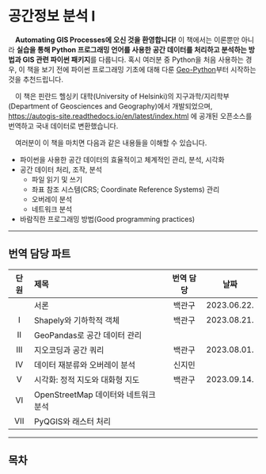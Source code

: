 # 공간정보 분석 Ⅰ  

&emsp;**Automating GIS Processes에 오신 것을 환영합니다!** 이 책에서는 이론뿐만 아니라 **실습을 통해 Python 프로그래밍 언어를 사용한 공간 데이터를 처리하고 분석하는 방법과 GIS 관련 파이썬 패키지**를 다룹니다. 혹시 여러분 중 Python을 처음 사용하는 경우, 이 책을 보기 전에 파이썬 프로그래밍 기초에 대해 다룬 [Geo-Python](http://geo-python.readthedocs.io/)부터 시작하는 것을 추천드립니다.  

&emsp;이 책은 핀란드 헬싱키 대학(University of Helsinki)의 지구과학/지리학부(Department of Geosciences and Geography)에서 개발되었으며, https://autogis-site.readthedocs.io/en/latest/index.html 에 공개된 오픈소스를 번역하고 국내 데이터로 변환했습니다.  

&emsp;여러분이 이 책을 마치면 다음과 같은 내용들을 이해할 수 있습니다.  

- 파이썬을 사용한 공간 데이터의 효율적이고 체계적인 관리, 분석, 시각화  
- 공간 데이터 처리, 조작, 분석  
    - 파일 읽기 및 쓰기  
    - 좌표 참조 시스템(CRS; Coordinate Reference Systems) 관리  
    - 오버레이 분석  
    - 네트워크 분석  
- 바람직한 프로그래밍 방법(Good programming practices)

---

## 번역 담당 파트
| 단원 | 제목                   | 번역 담당 |     날짜      |
|:--:|:---------------------|:---:|:-----------:|
|    | 서론                   |  백관구 | 2023.06.22. |
| Ⅰ  | Shapely와 기하학적 객체     |  백관구 | 2023.08.21. |
| Ⅱ  | GeoPandas로 공간 데이터 관리 |  |             |
| Ⅲ  | 지오코딩과 공간 쿼리 |  백관구 | 2023.08.01. |
| Ⅳ  | 데이터 재분류와 오버레이 분석 |  신지민 |             |
| Ⅴ  | 시각화: 정적 지도와 대화형 지도 |  백관구 | 2023.09.14. |
| Ⅵ  | OpenStreetMap 데이터와 네트워크 분석 |     |             |
| Ⅶ  | PyQGIS와 래스터 처리 |     |             |

---

## 목차  
```{tableofcontents}
```
